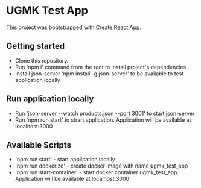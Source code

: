 # UGMK Test App

This project was bootstrapped with [Create React App](https://github.com/facebook/create-react-app).

## Getting started

- Clone this repository.
- Run 'npm i' command from the root to install project's dependencies.
- Install json-server 'npm install -g json-server' to be avaliable to test application locally

## Run application locally

- Run 'json-server --watch products.json --port 3001' to start json-server
- Run 'npm run start' to strart application. Application will be available at localhost:3000
## Available Scripts

- 'npm run start' - start application locally
- 'npm run dockerize' - create docker image with name ugmk_test_app
- 'npm run start-container' - start docker container ugmk_test_app. Application will be available at localhost:3000
